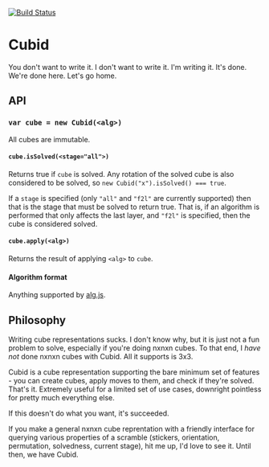 [![Build Status](https://travis-ci.org/justinj/cubid.png?branch=master)](https://travis-ci.org/justinj/cubid)

Cubid
=====

You don't want to write it.
I don't want to write it.
I'm writing it.
It's done.
We're done here.
Let's go home.

## API

### `var cube = new Cubid(<alg>)`

All cubes are immutable.

#### `cube.isSolved(<stage="all">)`

Returns true if `cube` is solved.
Any rotation of the solved cube is also considered to be solved, so `new Cubid("x").isSolved() === true`.

If a `stage` is specified (only `"all"` and `"f2l"` are currently supported)
then that is the stage that must be solved to return true.
That is, if an algorithm is performed that only affects the last layer, and
`"f2l"` is specified, then the cube is considered solved.

#### `cube.apply(<alg>)`

Returns the result of applying `<alg>` to `cube`.

#### Algorithm format

Anything supported by [alg.js](https://github.com/cubing/alg.js).

## Philosophy

Writing cube representations sucks.  I don't know why, but it is just not a fun
problem to solve, especially if you're doing nxnxn cubes.  To that end, I *have
not* done nxnxn cubes with Cubid. All it supports is 3x3.

Cubid is a cube representation supporting the bare minimum set of features -
you can create cubes, apply moves to them, and check if they're solved.  That's
it.  Extremely useful for a limited set of use cases, downright pointless for
pretty much everything else.

If this doesn't do what you want, it's succeeded.

If you make a general nxnxn cube reprentation with a friendly interface for
querying various properties of a scramble (stickers, orientation, permutation,
solvedness, current stage), hit me up, I'd love to see it.  Until then, we have
Cubid.
